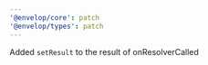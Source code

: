 ```yaml
---
'@envelop/core': patch
'@envelop/types': patch
---
```


Added `setResult` to the result of onResolverCalled
